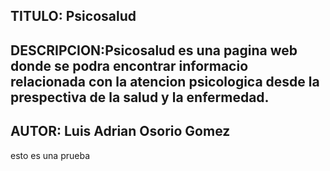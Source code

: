 ##  TITULO: Psicosalud
## DESCRIPCION:Psicosalud es una pagina web donde se podra encontrar informacio relacionada con la atencion psicologica desde la prespectiva de la salud y la enfermedad.
## AUTOR: Luis Adrian Osorio Gomez
esto es una prueba 